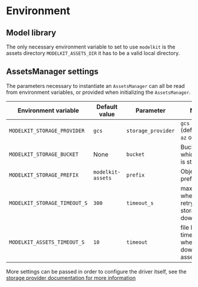 # Environment

## Model library

The only necessary environment variable to set to use `modelkit` is the assets directory `MODELKIT_ASSETS_DIR` it has to be a valid local directory.

## AssetsManager settings

The parameters necessary to instantiate an `AssetsManager` can all be read from environment variables, or provided when initializing the `AssetsManager`.

| Environment variable | Default value | Parameter | Notes |
| --- | --- | --- | --- |
| `MODELKIT_STORAGE_PROVIDER` | `gcs` | `storage_provider` | `gcs` (default), `s3`, `az` or `local` |
| `MODELKIT_STORAGE_BUCKET` | None | `bucket` | Bucket in which data is stored |
| `MODELKIT_STORAGE_PREFIX` | `modelkit-assets` | `prefix` | Objects prefix |
| `MODELKIT_STORAGE_TIMEOUT_S` | `300` | `timeout_s` | max time when retrying storage downloads |
| `MODELKIT_ASSETS_TIMEOUT_S` | `10` | `timeout` | file lock timeout when downloading assets |

More settings can be passed in order to configure the driver itself, see the [storage provider documentation for more information](storage_provider.md)
